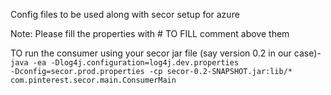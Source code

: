 Config files to be used along with secor setup for azure

Note: Please fill the properties with # TO FILL comment above them

TO run the consumer using your secor jar file (say version 0.2 in our case)-
<code>java -ea  -Dlog4j.configuration=log4j.dev.properties   -Dconfig=secor.prod.properties   -cp secor-0.2-SNAPSHOT.jar:lib/*   com.pinterest.secor.main.ConsumerMain</code> 
